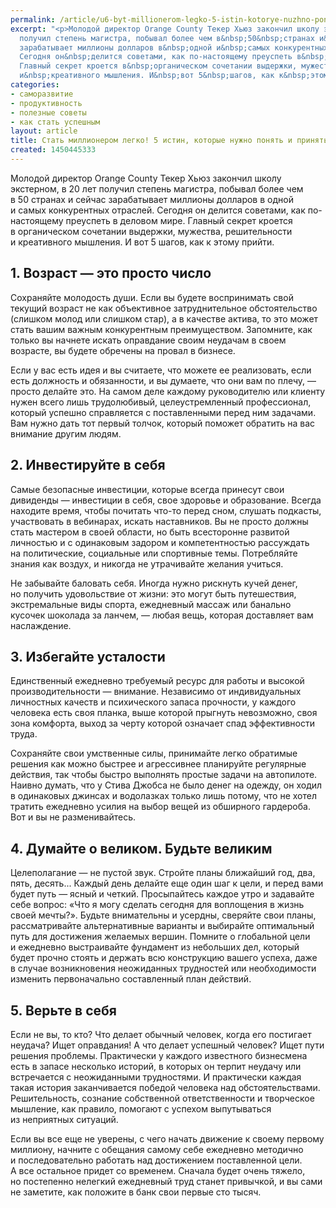 ```yaml
---
permalink: /article/u6-byt-millionerom-legko-5-istin-kotorye-nuzhno-ponyat-i-prinyat
excerpt: "<p>Молодой директор Orange County Текер Хьюз закончил школу экстерном, в&nbsp;20&nbsp;лет
  получил степень магистра, побывал более чем в&nbsp;50&nbsp;странах и&nbsp;сейчас
  зарабатывает миллионы долларов в&nbsp;одной и&nbsp;самых конкурентных отраслей.
  Сегодня он&nbsp;делится советами, как по-настоящему преуспеть в&nbsp;деловом мире.
  Главный секрет кроется в&nbsp;органическом сочетании выдержки, мужества, решительности
  и&nbsp;креативного мышления. И&nbsp;вот 5&nbsp;шагов, как к&nbsp;этому прийти.</p>"
categories:
- саморазвитие
- продуктивность
- полезные советы
- как стать успешным
layout: article
title: Стать миллионером легко! 5 истин, которые нужно понять и принять
created: 1450445333
---
```

Молодой директор Orange County Текер Хьюз закончил школу экстерном, в 20 лет получил степень магистра, побывал более чем в 50 странах и сейчас зарабатывает миллионы долларов в одной и самых конкурентных отраслей. Сегодня он делится советами, как по-настоящему преуспеть в деловом мире. Главный секрет кроется в органическом сочетании выдержки, мужества, решительности и креативного мышления. И вот 5 шагов, как к этому прийти.

## 1. Возраст — это просто число ##

Сохраняйте молодость души. Если вы будете воспринимать свой текущий возраст не как объективное затруднительное обстоятельство (слишком молод или слишком стар), а в качестве актива, то это может стать вашим важным конкурентным преимуществом. Запомните, как только вы начнете искать оправдание своим неудачам в своем возрасте, вы будете обречены на провал в бизнесе.

Если у вас есть идея и вы считаете, что можете ее реализовать, если есть должность и обязанности, и вы думаете, что они вам по плечу, — просто делайте это. На самом деле каждому руководителю или клиенту нужен всего лишь трудолюбивый, целеустремленный профессионал, который успешно справляется с поставленными перед ним задачами. Вам нужно дать тот первый толчок, который поможет обратить на вас внимание другим людям.

## 2. Инвестируйте в себя ##

Самые безопасные инвестиции, которые всегда принесут свои дивиденды — инвестиции в себя, свое здоровье и образование. Всегда находите время, чтобы почитать что-то перед сном, слушать подкасты, участвовать в вебинарах, искать наставников. Вы не просто должны стать мастером в своей области, но быть всесторонне развитой личностью и с одинаковым задором и компетентностью рассуждать на политические, социальные или спортивные темы. Потребляйте знания как воздух, и никогда не утрачивайте желания учиться.

Не забывайте баловать себя. Иногда нужно рискнуть кучей денег, но получить удовольствие от жизни: это могут быть путешествия, экстремальные виды спорта, ежедневный массаж или банально кусочек шоколада за ланчем, — любая вещь, которая доставляет вам наслаждение.

## 3. Избегайте усталости ##

Единственный ежедневно требуемый ресурс для работы и высокой производительности — внимание. Независимо от индивидуальных личностных качеств и психического запаса прочности, у каждого человека есть своя планка, выше которой прыгнуть невозможно, своя зона комфорта, выход за черту которой означает спад эффективности труда.

Сохраняйте свои умственные силы, принимайте легко обратимые решения как можно быстрее и агрессивнее планируйте регулярные действия, так чтобы быстро выполнять простые задачи на автопилоте. Наивно думать, что у Стива Джобса не было денег на одежду, он ходил в одинаковых джинсах и водолазках только лишь потому, что не хотел тратить ежедневно усилия на выбор вещей из обширного гардероба. Вот и вы не разменивайтесь.

## 4. Думайте о великом. Будьте великим ##

Целеполагание — не пустой звук. Стройте планы ближайший год, два, пять, десять... Каждый день делайте еще один шаг к цели, и перед вами будет путь — ясный и четкий. Просыпайтесь каждое утро и задавайте себе вопрос: «Что я могу сделать сегодня для воплощения в жизнь своей мечты?». Будьте внимательны и усердны, сверяйте свои планы, рассматривайте альтернативные варианты и выбирайте оптимальный путь для достижения желаемых вершин. Помните о глобальной цели и ежедневно выстраивайте фундамент из небольших дел, который будет прочно стоять и держать всю конструкцию вашего успеха, даже в случае возникновения неожиданных трудностей или необходимости изменить первоначально составленный план действий.

## 5. Верьте в себя ##

Если не вы, то кто? Что делает обычный человек, когда его постигает неудача? Ищет оправдания! А что делает успешный человек? Ищет пути решения проблемы. Практически у каждого известного бизнесмена есть в запасе несколько историй, в которых он терпит неудачу или встречается с неожиданными трудностями. И практически каждая такая история заканчивается победой человека над обстоятельствами. Решительность, сознание собственной ответственности и творческое мышление, как правило, помогают с успехом выпутываться из неприятных ситуаций.

Если вы все еще не уверены, с чего начать движение к своему первому миллиону, начните с обещания самому себе ежедневно методично и последовательно работать над достижением поставленной цели. А все остальное придет со временем. Сначала будет очень тяжело, но постепенно нелегкий ежедневный труд станет привычкой, и вы сами не заметите, как положите в банк свои первые сто тысяч.
